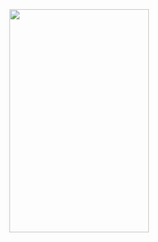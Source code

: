 
<img src="[(https://github.com/batamladen/100-Days-Of-Python/blob/main/Day1/0703.gif)]" width="250" height="400" />
